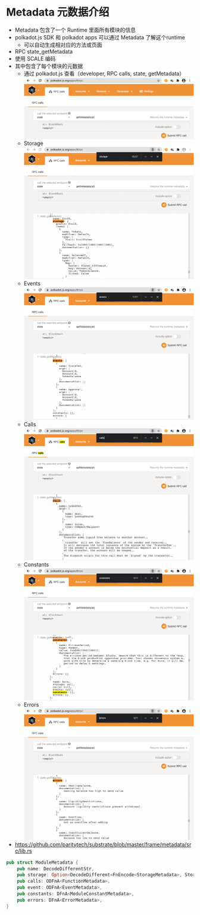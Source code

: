 # Metadata 元数据介绍
* Metadata 包含了一个 Runtime 里面所有模块的信息
* polkadot.js SDK 和 polkadot apps 可以通过 Metadata 了解这个runtime
    * 可以自动生成相对应的方法或页面
* RPC state_getMetadata
* 使用 SCALE 编码
* 其中包含了每个模块的元数据
    * 通过 polkadot.js 查看（developer, RPC calls, state, getMetadata） ![](images/13.png)
    * Storage ![](images/14.png)
    * Events ![](images/15.png)
    * Calls ![](images/16.png)
    * Constants ![](images/17.png)
    * Errors ![](images/18.png)
* https://github.com/paritytech/substrate/blob/master/frame/metadata/src/lib.rs
```Rust
pub struct ModuleMetadata {
    pub name: DecodeDifferentStr,
    pub storage: Option<DecodeDifferent<FnEncode<StorageMetadata>, StorageMetadata>>,
    pub calls: ODFnA<FunctionMetadata>,
    pub event: ODFnA<EventMetadata>,
    pub constants: DFnA<ModuleConstantMetadata>,
    pub errors: DFnA<ErrorMetadata>,
}
```

